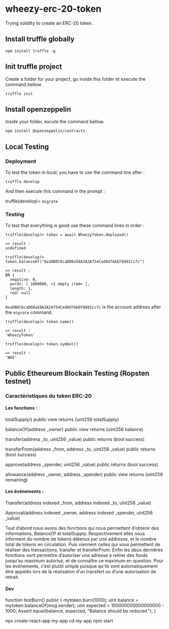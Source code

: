 # wheezy-erc-20-token
Trying solidity to create an ERC-20 token.

## Install truffle globally

`npm install truffle -g`

## Init truffle project

Create a folder for your project, go inside this folder et execute the command bellow.

`truffle init`

## Install openzeppelin

Inside your folder, excute the command bellow.

`npm install @openzeppelin/contracts`

## Local Testing

### Deployment

To test the token in local, you have to use the command line after :

`truffle develop`

And then execute this command in the prompt :

truffle(develop)> `migrate`

### Testing

To test that everything is good use these command lines in order :

```
truffle(develop)> token = await WheezyToken.deployed()

=> result : 
undefined
```

```
truffle(develop)> token.balanceOf("0xaDB0C6caD08a58A3A2A754Ced0d7AbEF8891Cc7c")

=> result : 
BN {
  negative: 0,
  words: [ 1000000, <1 empty item> ],
  length: 1,
  red: null
}
```
`0xaDB0C6caD08a58A3A2A754Ced0d7AbEF8891Cc7c` is the account address after the `migrate` command.


```
truffle(develop)> token.name()

=> result : 
'WheezyToken'
```

```
truffle(develop)> token.symbol()

=> result : 
'WHZ'
```

## Public Etheureum Blockain Testing (Ropsten testnet)


### Caractéristiques du token ERC-20

#### Les fonctions :
totalSupply() public view returns (uint256 totalSupply)

balanceOf(address _owner) public view returns (uint256 balance)

transfer(address _to, uint256 _value) public returns (bool success)

transferFrom(address _from, address _to, uint256 _value) public returns (bool success)

approve(address _spender, uint256 _value) public returns (bool success)

allowance(address _owner, address _spender) public view returns (uint256 remaining)


#### Les événements :
Transfer(address indexed _from, address indexed _to, uint256 _value)

Approval(address indexed _owner, address indexed _spender, uint256 _value)


Tout d’abord nous avons des fonctions qui nous permettent d’obtenir des informations, BalanceOf et totalSupply.
Respectivement elles nous informent du nombre de tokens détenus par une addresse, et le nombre total de tokens en circulation.
Puis viennent celles qui vous permettent de réaliser des transactions, transfer et transferFrom.
Enfin les deux dernières fonctions vont permettre d’autoriser une adresse à retirer des fonds jusqu'au maximum autorisé, et de connaître ce maximum en question.
Pour les événements, c’est plutôt simple puisque qu'ils vont automatiquement être appelés lors de la réalisation d’un transfert ou d’une autorisation de retrait.


#### Dev

function testBurn() public {
    mytoken.burn(1000);
    uint balance = mytoken.balanceOf(msg.sender);
    uint expected = 100000000000000000 - 1000;
    Assert.equal(balance, expected, "Balance should be reduced.");
}


npx create-react-app my-app
cd my-app
npm start